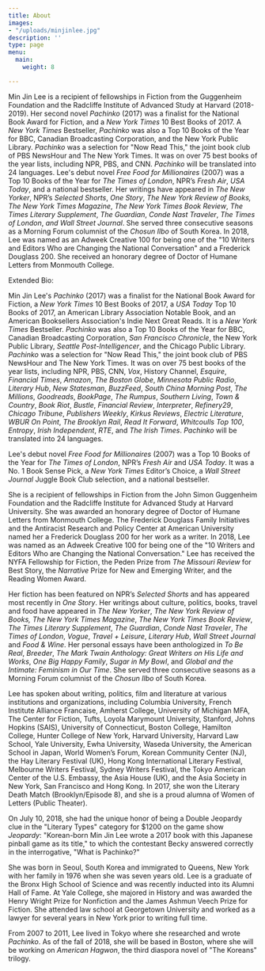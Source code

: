 ```yaml
---
title: About
images:
- "/uploads/minjinlee.jpg"
description: ''
type: page
menu:
  main:
    weight: 8

---
```


Min Jin Lee is a recipient of fellowships in Fiction from the Guggenheim Foundation and the Radcliffe Institute of Advanced Study at Harvard (2018-2019). Her second novel _Pachinko_ (2017) was a finalist for the National Book Award for Fiction, and a _New York Times_ 10 Best Books of 2017. A _New York Times_ Bestseller, _Pachinko_ was also a Top 10 Books of the Year for BBC, Canadian Broadcasting Corporation, and the New York Public Library.  _Pachinko_ was a selection for "Now Read This," the joint book club of PBS NewsHour and The New York Times. It was on over 75 best books of the year lists, including NPR, PBS, and CNN. _Pachinko_ will be translated into 24 languages. Lee's debut novel _Free Food for Millionaires_ (2007) was a Top 10 Books of the Year for _The Times of London_, NPR’s _Fresh Air_, _USA Today_, and a national bestseller. Her writings have appeared in _The New Yorker_, NPR’s _Selected Shorts_, _One Story_, _The New York Review of Books, The New York Times Magazine_, _The New York Times Book Review_, _The Times Literary Supplement_, _The_ _Guardian_, _Conde Nast Traveler_, _The Times of London_, _and Wall Street Journal_. She served three consecutive seasons as a Morning Forum columnist of the _Chosun Ilbo_ of South Korea. In 2018, Lee was named as an Adweek Creative 100 for being one of the "10 Writers and Editors Who are Changing the National Conversation" and a Frederick Douglass 200. She received an honorary degree of Doctor of Humane Letters from Monmouth College.

Extended Bio:

Min Jin Lee's _Pachinko_ (2017) was a finalist for the National Book Award for Fiction, a _New York Times_ 10 Best Books of 2017, a _USA Today_ Top 10 Books of 2017, an American Library Association Notable Book, and an American Booksellers Association's Indie Next Great Reads. It is a _New York Times_ Bestseller. _Pachinko_ was also a Top 10 Books of the Year for BBC, Canadian Broadcasting Corporation, _San Francisco Chronicle_, the New York Public Library, _Seattle Post-Intelligencer_, and the Chicago Public Library. _Pachinko_ was a selection for "Now Read This," the joint book club of PBS NewsHour and The New York Times. It was on over 75 best books of the year lists, including NPR, PBS, CNN, _Vox_, History Channel, _Esquire_, _Financial Times_, _Amazon_, _The Boston Globe_, _Minnesota Public Radio_, _Literary Hub_, _New Statesman_, _BuzzFeed_, _South China Morning Post_, _The Millions_, _Goodreads_, _BookPage_, _The Rumpus_, _Southern Living_, _Town & Country_, _Book Riot_, _Bustle_, _Financial Review_, _Interpreter_, _Refinery29_, _Chicago Tribune_, _Publishers Weekly_, _Kirkus Reviews_, _Electric Literature_, _WBUR On Point_, _The Brooklyn Rail_, _Read It Forward_, _Whitcoulls Top 100_, _Entropy_, _Irish Independent_, _RTE_, and _The Irish Times_.  _Pachinko_ will be translated into 24 languages.

Lee's debut novel _Free Food for Millionaires_ (2007) was a Top 10 Books of the Year for _The Times of London_, NPR’s _Fresh Air_ and _USA Today_. It was a No. 1 Book Sense Pick, a _New York Times_ Editor’s Choice, a _Wall Street Journal_ Juggle Book Club selection, and a national bestseller.

She is a recipient of fellowships in Fiction from the John Simon Guggenheim Foundation and the Radcliffe Institute for Advanced Study at Harvard University. She was awarded an honorary degree of Doctor of Humane Letters from Monmouth College. The Frederick Douglass Family Initiatives and the Antiracist Research and Policy Center at American University named her a Frederick Douglass 200 for her work as a writer. In 2018, Lee was named as an Adweek Creative 100 for being one of the "10 Writers and Editors Who are Changing the National Conversation." Lee has received the NYFA Fellowship for Fiction, the Peden Prize from _The Missouri Review_ for Best Story, the _Narrative_ Prize for New and Emerging Writer, and the Reading Women Award.

Her fiction has been featured on NPR’s _Selected Shorts_ and has appeared most recently in _One Story_. Her writings about culture, politics, books, travel and food have appeared in _The New Yorker_, _The New York Review of Books, The New York Times Magazine_, _The New York Times Book Review_, _The Times Literary Supplement_, _The_ _Guardian_, _Conde Nast Traveler_, _The Times of London_, _Vogue_, _Travel + Leisure_, _Literary Hub_, _Wall Street Journal_ and _Food & Wine_. Her personal essays have been anthologized in _To Be Real_, _Breeder_, _The Mark Twain Anthology: Great Writers on His Life and Works_, _One Big Happy Family_, _Sugar in My Bowl_, and _Global and the Intimate: Feminism in Our Time_. She served three consecutive seasons as a Morning Forum columnist of the _Chosun Ilbo_ of South Korea.

Lee has spoken about writing, politics, film and literature at various institutions and organizations, including Columbia University, French Institute Alliance Francaise, Amherst College, University of Michigan MFA, The Center for Fiction, Tufts, Loyola Marymount University, Stanford, Johns Hopkins (SAIS), University of Connecticut, Boston College, Hamilton College, Hunter College of New York, Harvard University, Harvard Law School, Yale University, Ewha University, Waseda University, the American School in Japan, World Women’s Forum, Korean Community Center (NJ), the Hay Literary Festival (UK), Hong Kong International Literary Festival, Melbourne Writers Festival, Sydney Writers Festival, the Tokyo American Center of the U.S. Embassy, the Asia House (UK), and the Asia Society in New York, San Francisco and Hong Kong. In 2017, she won the Literary Death Match (Brooklyn/Episode 8), and she is a proud alumna of Women of Letters (Public Theater).

On July 10, 2018, she had the unique honor of being a Double Jeopardy clue in the "Literary Types" category for $1200 on the game show _Jeopardy_: "Korean-born Min Jin Lee wrote a 2017 book with this Japanese pinball game as its title," to which the contestant Becky answered correctly in the interrogative, "What is Pachinko?"

She was born in Seoul, South Korea and immigrated to Queens, New York with her family in 1976 when she was seven years old. Lee is a graduate of the Bronx High School of Science and was recently inducted into its Alumni Hall of Fame. At Yale College, she majored in History and was awarded the Henry Wright Prize for Nonfiction and the James Ashmun Veech Prize for Fiction. She attended law school at Georgetown University and worked as a lawyer for several years in New York prior to writing full time.

From 2007 to 2011, Lee lived in Tokyo where she researched and wrote _Pachinko_. As of the fall of 2018, she will be based in Boston, where she will be working on _American Hagwon_, the third diaspora novel of "The Koreans" trilogy.